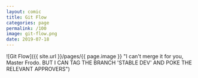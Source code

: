 ```yaml
---
layout: comic
title: Git Flow
categories: page
permalink: /100
image: git-flow.png
date: 2019-07-18
---
```


![Git Flow]({{ site.url }}/pages/{{ page.image }} "I can't merge it for you, Master Frodo. BUT I CAN TAG THE BRANCH 'STABLE DEV' AND POKE THE RELEVANT APPROVERS")
